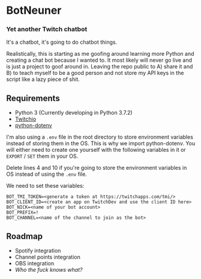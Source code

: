 # BotNeuner

### Yet another Twitch chatbot

It's a chatbot, it's going to do chatbot things.

Realistically, this is starting as me goofing around learning more Python and creating a chat bot because I wanted to.
It most likely will never go live and is just a project to goof around in. Leaving the repo public to A) share it and B)
to teach myself to be a good person and not store my API keys in the script like a lazy piece of shit.

## Requirements

- Python 3 (Currently developing in Python 3.7.2)
- [Twitchio](https://github.com/TwitchIO/TwitchIO)
- [python-dotenv](https://pypi.org/project/python-dotenv/)

I'm also using a `.env` file in the root directory to store environment variables instead of storing them in the OS.
This is why we import python-dotenv. You will either need to create one yourself with the following variables in it or
`EXPORT` / `SET` them in your OS.

Delete lines 4 and 10 if you're going to store the environment variables in OS instead of using the `.env` file.

We need to set these variables:

```
BOT_TMI_TOKEN=<generate a token at https://twitchapps.com/tmi/>
BOT_CLIENT_ID=<create an app on TwitchDev and use the client ID here>
BOT_NICK=<name of your bot account>
BOT_PREFIX=!
BOT_CHANNEL=<name of the channel to join as the bot>
```

## Roadmap

- Spotify integration
- Channel points integration
- OBS integration
- _Who the fuck knows what?_